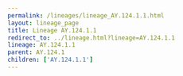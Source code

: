 ```yaml
---
permalink: /lineages/lineage_AY.124.1.1.html
layout: lineage_page
title: Lineage AY.124.1.1
redirect_to: ../lineage.html?lineage=AY.124.1.1
lineage: AY.124.1.1
parent: AY.124.1
children: ['AY.124.1.1']
---
```

